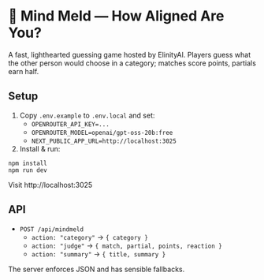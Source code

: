 # 🧠 Mind Meld — How Aligned Are You?

A fast, lighthearted guessing game hosted by ElinityAI. Players guess what the other person would choose in a category; matches score points, partials earn half.

## Setup

1. Copy `.env.example` to `.env.local` and set:
   - `OPENROUTER_API_KEY=...`
   - `OPENROUTER_MODEL=openai/gpt-oss-20b:free`
   - `NEXT_PUBLIC_APP_URL=http://localhost:3025`
2. Install & run:

```
npm install
npm run dev
```

Visit http://localhost:3025

## API
- `POST /api/mindmeld`
  - `action: "category"` → `{ category }`
  - `action: "judge"` → `{ match, partial, points, reaction }`
  - `action: "summary"` → `{ title, summary }`

The server enforces JSON and has sensible fallbacks.
